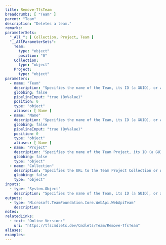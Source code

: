 ```yaml
---
title: Remove-TfsTeam
breadcrumbs: [ "Team" ]
parent: "Team"
description: "Deletes a team."
remarks: 
parameterSets: 
  "_All_": [ Collection, Project, Team ] 
  "__AllParameterSets":  
    Team: 
      type: "object"  
      position: "0"  
    Collection: 
      type: "object"  
    Project: 
      type: "object" 
parameters: 
  - name: "Team" 
    description: "Specifies the name of the Team, its ID (a GUID), or a Microsoft.TeamFoundation.Core.WebApi.WebApiTeam object to connect to. When omitted, it defaults to the connection set by Connect-TfsTeam (if any). For more details, see the Get-TfsTeam cmdlet." 
    globbing: false 
    pipelineInput: "true (ByValue)" 
    position: 0 
    type: "object" 
    aliases: [ Name ] 
  - name: "Name" 
    description: "Specifies the name of the Team, its ID (a GUID), or a Microsoft.TeamFoundation.Core.WebApi.WebApiTeam object to connect to. When omitted, it defaults to the connection set by Connect-TfsTeam (if any). For more details, see the Get-TfsTeam cmdlet.This is an alias of the Team parameter." 
    globbing: false 
    pipelineInput: "true (ByValue)" 
    position: 0 
    type: "object" 
    aliases: [ Name ] 
  - name: "Project" 
    description: "Specifies the name of the Team Project, its ID (a GUID), or a Microsoft.TeamFoundation.Core.WebApi.TeamProject object to connect to. When omitted, it defaults to the connection set by Connect-TfsTeamProject (if any). For more details, see the Get-TfsTeamProject cmdlet." 
    globbing: false 
    type: "object" 
  - name: "Collection" 
    description: "Specifies the URL to the Team Project Collection or Azure DevOps Organization to connect to, a TfsTeamProjectCollection object (Windows PowerShell only), or a VssConnection object. You can also connect to an Azure DevOps Services organizations by simply providing its name instead of the full URL. For more details, see the Get-TfsTeamProjectCollection cmdlet. When omitted, it defaults to the connection set by Connect-TfsTeamProjectCollection (if any)." 
    globbing: false 
    type: "object"
inputs: 
  - type: "System.Object" 
    description: "Specifies the name of the Team, its ID (a GUID), or a Microsoft.TeamFoundation.Core.WebApi.WebApiTeam object to connect to. When omitted, it defaults to the connection set by Connect-TfsTeam (if any). For more details, see the Get-TfsTeam cmdlet."
outputs: 
  - type: "Microsoft.TeamFoundation.Core.WebApi.WebApiTeam" 
    description: 
notes: 
relatedLinks: 
  - text: "Online Version:" 
    uri: "https://tfscmdlets.dev/Cmdlets/Team/Remove-TfsTeam"
aliases: 
examples: 
---
```

